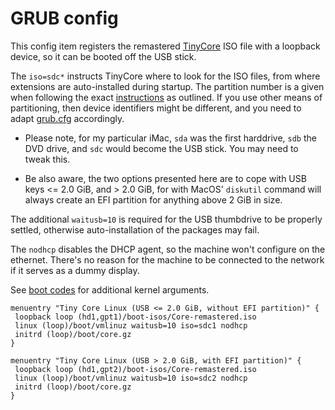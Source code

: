 # GRUB config

This config item registers the remastered [TinyCore](http://tinycorelinux.net/) ISO file with a
loopback device, so it can be booted off the USB stick. 

The `iso=sdc*` instructs TinyCore where to look for the ISO files,
from where extensions are auto-installed during startup.
The partition number is a given when following the exact [instructions](../../README.md#initalizing-the-usb-drive-in-macos-terminal)
as outlined. If you use other means of partitioning, then device identifiers might be different,
and you need to adapt [grub.cfg](grub.cfg) accordingly.

 * Please note, for my particular iMac, `sda` was the first harddrive, `sdb` the DVD drive,
   and `sdc` would become the USB stick. You may need to tweak this.
   
 * Be also aware, the two options presented here are to cope with USB keys <= 2.0 GiB,
   and > 2.0 GiB, for with MacOS' `diskutil` command will always create an EFI partition for anything
   above 2 GiB in size.

The additional `waitusb=10` is required for the USB thumbdrive to be properly settled,
otherwise auto-installation of the packages may fail.

The `nodhcp` disables the DHCP agent, so the machine won't configure on the ethernet.
There's no reason for the machine to be connected to the network if it serves as a dummy display.

See [boot codes](http://www.tinycorelinux.net/faq.html#bootcodes) for additional kernel arguments.

```
menuentry "Tiny Core Linux (USB <= 2.0 GiB, without EFI partition)" {
 loopback loop (hd1,gpt1)/boot-isos/Core-remastered.iso
 linux (loop)/boot/vmlinuz waitusb=10 iso=sdc1 nodhcp
 initrd (loop)/boot/core.gz
}

menuentry "Tiny Core Linux (USB > 2.0 GiB, with EFI partition)" {
 loopback loop (hd1,gpt2)/boot-isos/Core-remastered.iso
 linux (loop)/boot/vmlinuz waitusb=10 iso=sdc2 nodhcp
 initrd (loop)/boot/core.gz
}
```

